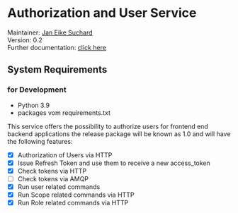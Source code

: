 # Authorization and User Service
Maintainer: [Jan Eike Suchard](https://github.com/j-suchard)  
Version: 0.2  
Further documentation: [click here](../api/init)

## System Requirements
### for Development
- Python 3.9
- packages vom requirements.txt

This service offers the possibility to authorize users for frontend end backend
applications the release package will be known as 1.0 and will have the following
features:

- [X] Authorization of Users via HTTP
- [X] Issue Refresh Token and use them to receive a new access_token
- [X] Check tokens via HTTP
- [ ] Check tokens via AMQP
- [X] Run user related commands
- [X] Run Scope related commands via HTTP
- [X] Run Role related commands via HTTP